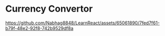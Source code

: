 # Currency Convertor

https://github.com/Nabhag8848/LearnReact/assets/65061890/7fed7f61-b79f-48e2-92f8-742b9529df8a
